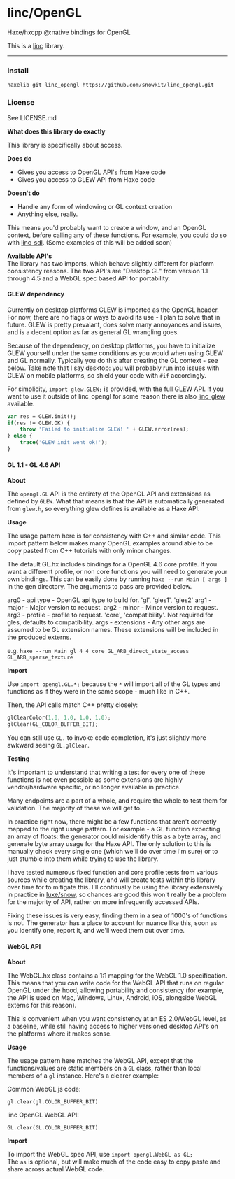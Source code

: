 # linc/OpenGL
Haxe/hxcpp @:native bindings for OpenGL

This is a [linc](http://snowkit.github.io/linc/) library.

---
### Install

`haxelib git linc_opengl https://github.com/snowkit/linc_opengl.git`

### License

See LICENSE.md

**What does this library do exactly**

This library is specifically about access.

**Does do**   
- Gives you access to OpenGL API's from Haxe code
- Gives you access to GLEW API from Haxe code

**Doesn't do**   
- Handle any form of windowing or GL context creation
- Anything else, really.

This means you'd probably want to create a window, and an OpenGL context, before calling any of these functions. For example, you could do so with [linc_sdl](http://github.com/snowkit/linc_sdl). (Some examples of this will be added soon)

**Available API's**   
The library has two imports, which behave slightly different for platform consistency reasons. The two API's are "Desktop GL" from version 1.1 through 4.5 and a WebGL spec based API for portability.

#### GLEW dependency

Currently on desktop platforms GLEW is imported as the OpenGL header.
For now, there are no flags or ways to avoid its use - I plan to solve that in future. GLEW is pretty prevalant, does solve many annoyances and issues, and is a decent option as far as general GL wrangling goes. 

Because of the dependency, on desktop platforms, you have to initialize GLEW yourself under the same conditions as you would when using GLEW and GL normally. Typically you do this after creating the GL context - see below.
Take note that I say desktop: you will probably run into issues with GLEW on mobile platforms, so shield your code with `#if` accordingly.

For simplicity, `import glew.GLEW;` is provided, with the full GLEW API. If you want to use it outside of linc_opengl for some reason there is also [linc_glew](https://github.com/snowkit/linc_glew) available.

```haxe
var res = GLEW.init();
if(res != GLEW.OK) {
    throw 'Failed to initialize GLEW! ' + GLEW.error(res);
} else {
    trace('GLEW init went ok!');
}
```

#### GL 1.1 - GL 4.6 API

**About**

The `opengl.GL` API is the entirety of the OpenGL API and extensions as defined by `GLEW`. What that means is that the API is automatically generated from `glew.h`, so everything glew defines is available as a Haxe API.

**Usage**

The usage pattern here is for consistency with C++ and similar code.
This import pattern below makes many OpenGL examples around able to be copy pasted from C++ tutorials with only minor changes.

The default GL.hx includes bindings for a OpenGL 4.6 core profile. If you want a different profile, or non core functions you will need to generate your own bindings. This can be easily done by running `haxe --run Main [ args ]` in the gen directory. The arguments to pass are provided below.

arg0 - api type   - OpenGL api type to build for. 'gl', 'gles1', 'gles2'
arg1 - major      - Major version to request.
arg2 - minor      - Minor version to request.
arg3 - profile    - profile to request. 'core', 'compatibility'. Not required for gles, defaults to compatibility.
args - extensions - Any other args are assumed to be GL extension names. These extensions will be included in the produced externs.

e.g. `haxe --run Main gl 4 4 core GL_ARB_direct_state_access GL_ARB_sparse_texture`

**Import**

Use `import opengl.GL.*;` because the `*` will import all of the GL types and functions as if they were in the same scope - much like in C++.

Then, the API calls match C++ pretty closely:

```haxe
glClearColor(1.0, 1.0, 1.0, 1.0);
glClear(GL_COLOR_BUFFER_BIT);
```

You can still use `GL.` to invoke code completion, it's just slightly more awkward seeing `GL.glClear`.

**Testing**

It's important to understand that writing a test for every one of these functions is not even possible as some extensions are highly vendor/hardware specific, or no longer available in practice.

Many endpoints are a part of a whole, and require the whole to test them for validation. The majority of these we will get to. 

In practice right now, there might be a few functions that aren't correctly mapped to the right usage pattern. For example - a GL function expecting an array of floats: the generator could misidentify this as a byte array, and generate byte array usage for the Haxe API. The only solution to this is manually check every single one (which we'll do over time I'm sure) or to just stumble into them while trying to use the library.

I have tested numerous fixed function and core profile tests from various sources while creating the library, and will create tests within this library over time for to mitigate this. I'll continually be using the library extensively in practice in [luxe/snow](http://luxeengine.com/), so chances are good this won't really be a problem for the majority of API, rather on more infrequently accessed APIs.

Fixing these issues is very easy, finding them in a sea of 1000's of functions is not. The generator has a place to account for nuance like this, soon as you identify one, report it, and we'll weed them out over time.

#### WebGL API

**About**

The WebGL.hx class contains a 1:1 mapping for the WebGL 1.0 specification. This means that you can write code for the WebGL API that runs on regular OpenGL under the hood, allowing portability and consistency (for example, the API is used on Mac, Windows, Linux, Android, iOS, alongside WebGL externs for this reason). 

This is convenient when you want consistency at an ES 2.0/WebGL level, as a baseline, while still having access to higher versioned desktop API's on the platforms where it makes sense.

**Usage**

The usage pattern here matches the WebGL API, except that the functions/values are static members on a `GL` class, rather than local members of a `gl` instance. Here's a clearer example:

Common WebGL js code:

`gl.clear(gl.COLOR_BUFFER_BIT)`

linc OpenGL WebGL API:

`GL.clear(GL.COLOR_BUFFER_BIT)`

**Import**

To import the WebGL spec API, use `import opengl.WebGL as GL;`   
The `as` is optional, but will make much of the code easy to copy paste and share across actual WebGL code.
